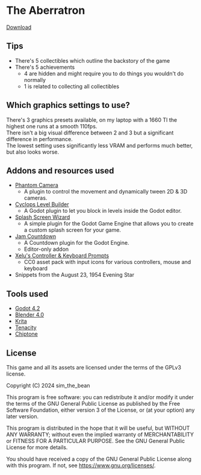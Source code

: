 # The Aberratron

[Download](https://github.com/sim-the-bean/acerola-jam-0/releases)

## Tips

- There's 5 collectibles which outline the backstory of the game
- There's 5 achievements
    - 4 are hidden and might require you to do things you wouldn't do normally
    - 1 is related to collecting all collectibles

## Which graphics settings to use?
There's 3 graphics presets available, on my laptop with a 1660 TI the highest one runs at a smooth 110fps.  
There isn't a big visual difference between 2 and 3 but a significant difference in performance.  
The lowest setting uses significantly less VRAM and performs much better, but also looks worse.  

## Addons and resources used

- [Phantom Camera](https://github.com/ramokz/phantom-camera)
    - A plugin to control the movement and dynamically tween 2D & 3D cameras. 
- [Cyclops Level Builder](https://github.com/blackears/cyclopsLevelBuilder)
    - A Godot plugin to let you block in levels inside the Godot editor. 
- [Splash Screen Wizard](https://github.com/ThePat02/SplashScreenWizard)
    - A simple plugin for the Godot Game Engine that allows you to create a custom splash screen for your game. 
- [Jam Countdown](https://github.com/AndresGamboaA/JamCountdown)
    - A Countdown plugin for the Godot Engine. 
    - Editor-only addon
- [Xelu's Controller & Keyboard Prompts](https://thoseawesomeguys.com/prompts/)
    - CC0 asset pack with input icons for various controllers, mouse and keyboard
- Snippets from the August 23, 1954 Evening Star

## Tools used

- [Godot 4.2](https://godotengine.org/)
- [Blender 4.0](https://blender.org)
- [Krita](https://krita.org/en/)
- [Tenacity](https://tenacityaudio.org/)
- [Chiptone](https://sfbgames.itch.io/chiptone)

## License

This game and all its assets are licensed under the terms of the GPLv3 license.

Copyright (C) 2024 sim_the_bean

This program is free software: you can redistribute it and/or modify
it under the terms of the GNU General Public License as published by
the Free Software Foundation, either version 3 of the License, or
(at your option) any later version.

This program is distributed in the hope that it will be useful,
but WITHOUT ANY WARRANTY; without even the implied warranty of
MERCHANTABILITY or FITNESS FOR A PARTICULAR PURPOSE.  See the
GNU General Public License for more details.

You should have received a copy of the GNU General Public License
along with this program.  If not, see <https://www.gnu.org/licenses/>.
